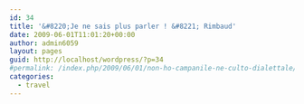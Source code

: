 ```yaml
---
id: 34
title: '&#8220;Je ne sais plus parler ! &#8221; Rimbaud'
date: 2009-06-01T11:01:20+00:00
author: admin6059
layout: pages
guid: http://localhost/wordpress/?p=34
#permalink: /index.php/2009/06/01/non-ho-campanile-ne-culto-dialettale/
categories:
  - travel
---
```

<span style="font-size: small;"><span style="font-family: verdana,geneva;"><em></em></span></span>